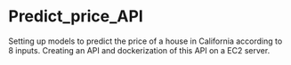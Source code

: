 # Predict_price_API
Setting up models to predict the price of a house in California according to 8 inputs. Creating an API and dockerization of this API on a EC2 server.
